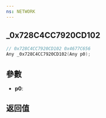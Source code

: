 ```yaml
---
ns: NETWORK
---
```

## _0x728C4CC7920CD102

```c
// 0x728C4CC7920CD102 0x4677C656
Any _0x728C4CC7920CD102(Any p0);
```


## 參數
* **p0**: 

## 返回值
